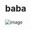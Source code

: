 # baba
![image](https://user-images.githubusercontent.com/34045539/161357251-a742ced5-7467-472d-a29a-ba834715ffda.png)
